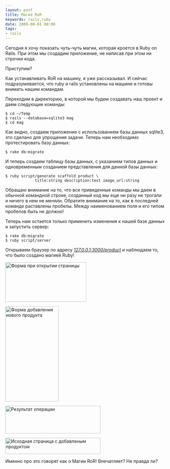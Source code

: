 ```yaml
---
layout: post
title: Магия RoR
keywords: rails,ruby
date: 2009-08-01 00:00
tags:
- rails
---
```

Сегодня я хочу показать чуть-чуть магии, которая кроется в Ruby on Rails. При этом мы создадим приложение, не написав при этом ни строчки кода.

Приступим?

Как устанавливать RoR на машину, я уже рассказывал. И сейчас подразумевается, что ruby и rails установлены на машине и готовы внимать нашим командам.

Переходим в директорию, в которой мы будем создавать наш проект и даем следующие команды:

    $ cd ~/Temp
    $ rails --database=sqlite3 mag
    $ cd mag

Как видно, создаем приложение с использованием базы данных sqlite3, это сделано для упрощения задачи. Теперь нам необходимо протестировать базу данных:

    $ rake db:migrate

И теперь создаем таблицу базы данных, с указанием типов данных и одновременным созданием представления для данной базы данных:

    $ ruby script/generate scaffold product \
                 title:string description:text image_url:string

Обращаю внимание на то, что все приведенные команды мы даем в обычной командной строке, созданный код мы еще ни разу не трогали и ничего в нем не меняли. Обратите внимание на то, как в последней команде раставлены пробелы. Между наименованием поля и его типом пробелов быть не должно!

Теперь нам остается только применить изменения к нашей базе данных и запустить сервер:

    $ rake db:migrate
    $ ruby script/server

Открываем браузер по адресу <a href="http://127.0.0.1:3000/product"><em>127.0.0.1:3000/product</em></a> и наблюдаем то, что было создано магией Ruby!

<a href="http://static.juev.org/2009/08/2009-08-01-081041_1280x1024_scrot.png"><img class="aligncenter size-full wp-image-497 " title="Исходный листинг продуктов" src="http://static.juev.org/2009/08/2009-08-01-081041_1280x1024_scrot.png" alt="Форма при открытии страницы" width="255" height="125" /></a>

<a href="http://static.juev.org/2009/08/2009-08-01-081137_1280x1024_scrot.png"><img class="aligncenter size-medium wp-image-498" title="Форма добавления нового продукта" src="http://static.juev.org/2009/08/2009-08-01-081137_1280x1024_scrot-168x300.png" alt="Форма добавления нового продукта" width="168" height="300" /></a>

<a href="http://static.juev.org/2009/08/2009-08-01-081132_1280x1024_scrot.png"><img class="aligncenter size-medium wp-image-499" title="Результат операции" src="http://static.juev.org/2009/08/2009-08-01-081132_1280x1024_scrot-300x87.png" alt="Результат операции" width="300" height="87" /></a>

<a href="http://static.juev.org/2009/08/2009-08-01-081144_1280x1024_scrot.png"><img class="aligncenter size-medium wp-image-500" title="Исходная страница с добавленым продуктом" src="http://static.juev.org/2009/08/2009-08-01-081144_1280x1024_scrot-300x51.png" alt="Исходная страница с добавленым продуктом" width="300" height="51" /></a>

Именно про это говорят как о Магии RoR! Впечатляет? Не правда ли?
